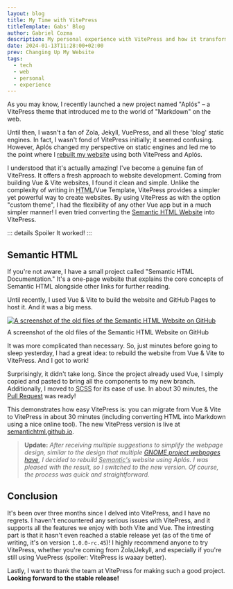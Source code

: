 ```yaml
---
layout: blog
title: My Time with VitePress
titleTemplate: Gabs' Blog
author: Gabriel Cozma
description: My personal experience with VitePress and how it transformed my website development process.
date: 2024-01-13T11:28:00+02:00
prev: Changing Up My Website
tags:
  - tech
  - web
  - personal
  - experience
---
```


As you may know, I recently launched a new project named "Aplós" – a VitePress theme that introduced me to the world of "Markdown" on the web.

Until then, I wasn't a fan of Zola, Jekyll, VuePress, and all these 'blog' static engines. In fact, I wasn't fond of VitePress initially; it seemed confusing. However, Aplós changed my perspective on static engines and led me to the point where I [rebuilt my website](changing-up-my-website) using both VitePress and Aplós.

I understood that it's actually amazing! I've become a genuine fan of VitePress. It offers a fresh approach to website development. Coming from building Vue & Vite websites, I found it clean and simple. Unlike the complexity of writing in <abbr title="Hyper Text Markup Language">HTML</abbr>/Vue Template, VitePress provides a simpler yet powerful way to create websites. By using VitePress as with the option "custom theme", I had the flexibility of any other Vue app but in a much simpler manner! I even tried converting the [Semantic HTML Website](https://semantichtml.github.io) into VitePress.

::: details Spoiler
It worked!
:::

## Semantic HTML

If you're not aware, I have a small project called "Semantic HTML Documentation." It's a one-page website that explains the core concepts of Semantic HTML alongside other links for further reading.

Until recently, I used Vue & Vite to build the website and GitHub Pages to host it. And it was a big mess.

<a href="https://github.com/semantichtml/semantichtml.github.io/tree/8e9c5c9972e86b98888084bd86419982d94c8ca6">
<picture>
<source srcset="/assets/blog/my-experience-with-vitepress/image.png" media="(prefers-color-scheme:dark)">
<img src="/assets/blog/my-experience-with-vitepress/image-light.png" alt="A screenshot of the old files of the Semantic HTML Website on GitHub">
</picture>
</a>
<figcaption style="margin-top: 10px">A screenshot of the old files of the Semantic HTML Website on GitHub</figcaption>

It was more complicated than necessary. So, just minutes before going to sleep yesterday, I had a great idea: to rebuild the website from Vue & Vite to VitePress. And I got to work!

Surprisingly, it didn't take long. Since the project already used Vue, I simply copied and pasted to bring all the components to my new branch. Additionally, I moved to <abbr title="Sassy Cascading Style Sheets">SCSS</abbr> for its ease of use. In about 30 minutes, the [Pull Request](https://github.com/semantichtml/semantichtml.github.io/pull/81) was ready!

This demonstrates how easy VitePress is: you can migrate from Vue & Vite to VitePress in about 30 minutes (including converting HTML into Markdown using a nice online tool). The new VitePress version is live at [semantichtml.github.io](https://semantichtml.github.io/).

> **Update:** _After receiving multiple suggestions to simplify the webpage design, similar to the design that multiple [GNOME project webpages have](https://mutter.gnome.org), I decided to rebuild <abbr title="the Semantic HTML Documentation">Semantic's</abbr> website using Aplós. I was pleased with the result, so I switched to the new version. Of course, the process was quick and straightforward._

## Conclusion

It's been over three months since I delved into VitePress, and I have no regrets. I haven't encountered any serious issues with VitePress, and it supports all the features we enjoy with both Vite and Vue. The intresting part is that it hasn't even reached a stable release yet (as of the time of writing, it's on version `1.0.0-rc.45`)! I highly recommend anyone to try VitePress, whether you're coming from Zola/Jekyll, and especially if you're still using VuePress (spoiler: VitePress is waaay better).

Lastly, I want to thank the team at VitePress for making such a good project. **Looking forward to the stable release!**
